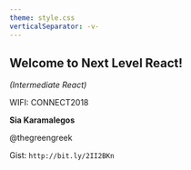 ```yaml
---
theme: style.css
verticalSeparator: -v-
---
```


## Welcome to Next Level React!

_(Intermediate React)_

WIFI: CONNECT2018

**Sia Karamalegos**

@thegreengreek

Gist: `http://bit.ly/2II2BKn`
